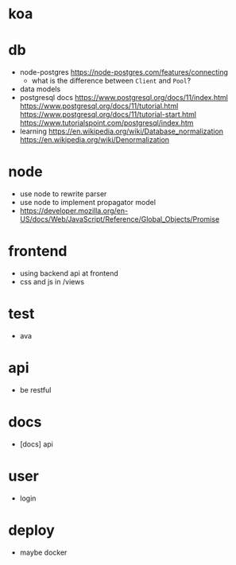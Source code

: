 # koa
# db
- node-postgres
  https://node-postgres.com/features/connecting
  - what is the difference between `Client` and `Pool`?
- data models
- postgresql docs
  https://www.postgresql.org/docs/11/index.html
  https://www.postgresql.org/docs/11/tutorial.html
  https://www.postgresql.org/docs/11/tutorial-start.html
  https://www.tutorialspoint.com/postgresql/index.htm
- learning
  https://en.wikipedia.org/wiki/Database_normalization
  https://en.wikipedia.org/wiki/Denormalization
# node
- use node to rewrite parser
- use node to implement propagator model
- https://developer.mozilla.org/en-US/docs/Web/JavaScript/Reference/Global_Objects/Promise
# frontend
- using backend api at frontend
- css and js in /views
# test
- ava
# api
- be restful
# docs
- [docs] api
# user
- login
# deploy
- maybe docker
